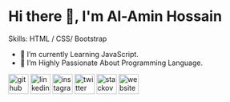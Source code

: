 # Hi there 👋, I'm Al-Amin Hossain

Skills: HTML / CSS/ Bootstrap

- 🔭 I’m currently Learning JavaScript. 
- 🌱 I’m Highly Passionate About Programming Language. 


[<img src='https://cdn.jsdelivr.net/npm/simple-icons@3.0.1/icons/github.svg' alt='github' height='40'>](https://github.com/procoderalamin)  [<img src='https://cdn.jsdelivr.net/npm/simple-icons@3.0.1/icons/linkedin.svg' alt='linkedin' height='40'>](https://www.linkedin.com/in/al-amin-hossain-892a55200/)  [<img src='https://cdn.jsdelivr.net/npm/simple-icons@3.0.1/icons/instagram.svg' alt='instagram' height='40'>](https://www.instagram.com/developeralamin/)  [<img src='https://cdn.jsdelivr.net/npm/simple-icons@3.0.1/icons/twitter.svg' alt='twitter' height='40'>](https://twitter.com/AlAmin72952043)  [<img src='https://cdn.jsdelivr.net/npm/simple-icons@3.0.1/icons/stackoverflow.svg' alt='stackoverflow' height='40'>](https://stackoverflow.com/users/16913377/al-amin)  [<img src='https://cdn.jsdelivr.net/npm/simple-icons@3.0.1/icons/icloud.svg' alt='website' height='40'>](https://alaminhossain.com)  


